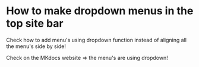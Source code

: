 # How to make dropdown menus in the top site bar

Check how to add menu's using dropdown function instead of aligning all the menu's side by side!

Check on the MKdocs website => the menu's are using dropdown!
